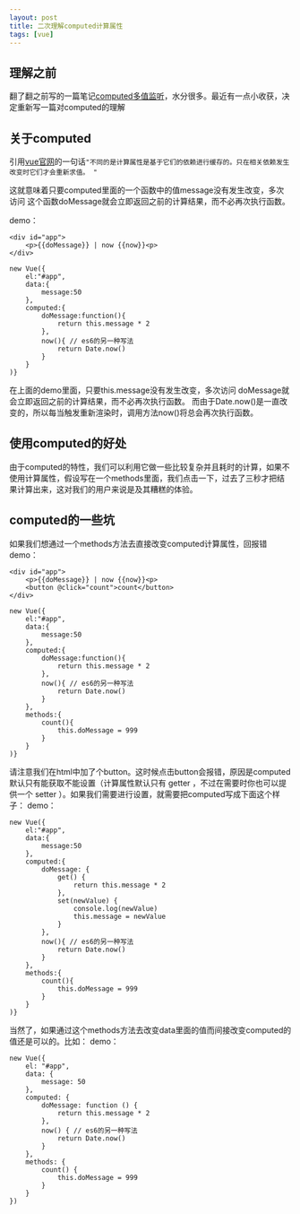 ```yaml
---
layout: post
title: 二次理解computed计算属性
tags: [vue]
---
```

## 理解之前
翻了翻之前写的一篇笔记[computed多值监听]()，水分很多。最近有一点小收获，决定重新写一篇对computed的理解


## 关于computed

引用[vue官网](https://cn.vuejs.org/v2/guide/computed.html)的一句话```"不同的是计算属性是基于它们的依赖进行缓存的。只在相关依赖发生改变时它们才会重新求值。 "```

这就意味着只要computed里面的一个函数中的值message没有发生改变，多次访问 这个函数doMessage就会立即返回之前的计算结果，而不必再次执行函数。

demo：

```
<div id="app">
    <p>{{doMessage}} | now {{now}}<p>
</div>

```

```
new Vue({
    el:"#app",
    data:{
        message:50
    },
    computed:{
        doMessage:function(){ 
            return this.message * 2
        },
        now(){ // es6的另一种写法
            return Date.now()
        } 
    } 
)}
```
在上面的demo里面，只要this.message没有发生改变，多次访问 doMessage就会立即返回之前的计算结果，而不必再次执行函数。
而由于Date.now()是一直改变的，所以每当触发重新渲染时，调用方法now()将总会再次执行函数。

## 使用computed的好处

由于computed的特性，我们可以利用它做一些比较复杂并且耗时的计算，如果不使用计算属性，假设写在一个methods里面，我们点击一下，过去了三秒才把结果计算出来，这对我们的用户来说是及其糟糕的体验。

## computed的一些坑

如果我们想通过一个methods方法去直接改变computed计算属性，回报错
demo：

```
<div id="app">
    <p>{{doMessage}} | now {{now}}<p>
    <button @click="count">count</button>
</div>

```

```
new Vue({
    el:"#app",
    data:{
        message:50
    },
    computed:{
        doMessage:function(){ 
            return this.message * 2
        },
        now(){ // es6的另一种写法
            return Date.now()
        } 
    },
    methods:{
        count(){
            this.doMessage = 999
        }
    }
)}
```
请注意我们在html中加了个button。这时候点击button会报错，原因是computed默认只有能获取不能设置（计算属性默认只有 getter ，不过在需要时你也可以提供一个 setter ）。如果我们需要进行设置，就需要把computed写成下面这个样子：
demo：
```
new Vue({
    el:"#app",
    data:{
        message:50
    },
    computed:{
        doMessage: {
            get() {
                return this.message * 2
            },
            set(newValue) {
                console.log(newValue)
                this.message = newValue
            }
        },
        now(){ // es6的另一种写法
            return Date.now()
        } 
    },
    methods:{
        count(){
            this.doMessage = 999
        }
    }
)}
```

当然了，如果通过这个methods方法去改变data里面的值而间接改变computed的值还是可以的。比如：
demo：
```
new Vue({
    el: "#app",
    data: {
        message: 50
    },
    computed: {
        doMessage: function () {
            return this.message * 2
        },
        now() { // es6的另一种写法
            return Date.now()
        }
    },
    methods: {
        count() {
            this.doMessage = 999
        }
    }
})
```